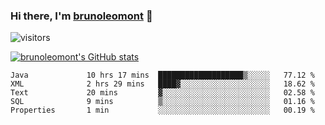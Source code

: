 ### Hi there, I'm [brunoleomont](https://www.linkedin.com/in/brunoleomont/) 👋

![visitors](https://visitor-badge.glitch.me/badge?page_id=page.id)

[![brunoleomont's GitHub stats](https://github-readme-stats.vercel.app/api?username=brunoleomont)](https://github.com/brunoleomont/github-readme-stats)

<!--START_SECTION:waka-->

```text
Java             10 hrs 17 mins  ███████████████████▒░░░░░   77.12 %
XML              2 hrs 29 mins   ████▓░░░░░░░░░░░░░░░░░░░░   18.62 %
Text             20 mins         ▓░░░░░░░░░░░░░░░░░░░░░░░░   02.58 %
SQL              9 mins          ▒░░░░░░░░░░░░░░░░░░░░░░░░   01.16 %
Properties       1 min           ░░░░░░░░░░░░░░░░░░░░░░░░░   00.19 %
```

<!--END_SECTION:waka-->

<!--
**brunoleomont/brunoleomont** is a ✨ _special_ ✨ repository because its `README.md` (this file) appears on your GitHub profile.

Here are some ideas to get you started:

- 🔭 I’m currently working on ...
- 🌱 I’m currently learning ...
- 👯 I’m looking to collaborate on ...
- 🤔 I’m looking for help with ...
- 💬 Ask me about ...
- 📫 How to reach me: ...
- 😄 Pronouns: ...
- ⚡ Fun fact: ...
-->
